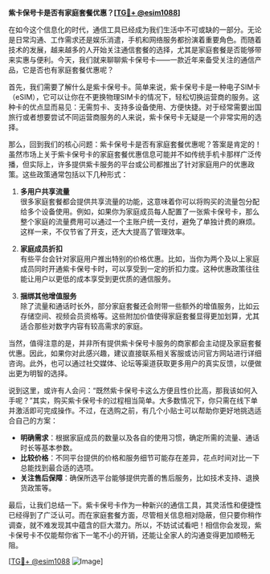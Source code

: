 **紫卡保号卡是否有家庭套餐优惠？[[TG💪+ @esim1088](https://t.me/s/esim1088)]**

在如今这个信息化的时代，通信工具已经成为我们生活中不可或缺的一部分。无论是日常沟通、工作需求还是娱乐消遣，手机和网络服务都扮演着重要角色。而随着技术的发展，越来越多的人开始关注通信套餐的选择，尤其是家庭套餐是否能够带来实惠与便利。今天，我们就来聊聊紫卡保号卡——一款近年来备受关注的通信产品，它是否也有家庭套餐优惠呢？

首先，我们需要了解什么是紫卡保号卡。简单来说，紫卡保号卡是一种电子SIM卡（eSIM），它可以让你在不更换物理SIM卡的情况下，轻松切换运营商的服务。这种卡的优点显而易见：无需剪卡、支持多设备使用、方便快捷。对于经常需要出国旅行或者想要尝试不同运营商服务的人来说，紫卡保号卡无疑是一个非常实用的选择。

那么，回到我们的核心问题：紫卡保号卡是否有家庭套餐优惠呢？答案是肯定的！虽然市场上关于紫卡保号卡的家庭套餐优惠信息可能并不如传统手机卡那样广泛传播，但实际上，许多提供紫卡服务的平台或公司都推出了针对家庭用户的优惠政策。这些政策通常包括以下几种形式：

1. **多用户共享流量**  
   很多家庭套餐都会提供共享流量的功能，这意味着你可以将购买的流量包分配给多个设备使用。例如，如果你为家庭成员每人配置了一张紫卡保号卡，那么整个家庭的流量费用可以通过一个主账户统一支付，避免了单独计费的麻烦。这样一来，不仅节省了开支，还大大提高了管理效率。

2. **家庭成员折扣**  
   有些平台会针对家庭用户推出特别的价格优惠。比如，当你为两个及以上家庭成员同时开通紫卡保号卡时，可以享受到一定的折扣力度。这种优惠政策往往能让用户以更低的成本享受到更优质的通信服务。

3. **捆绑其他增值服务**  
   除了流量和通话时长外，部分家庭套餐还会附带一些额外的增值服务，比如云存储空间、视频会员资格等。这些附加价值使得家庭套餐显得更加划算，尤其适合那些对数字内容有较高需求的家庭。

当然，值得注意的是，并非所有提供紫卡保号卡服务的商家都会主动提及家庭套餐优惠。因此，如果你对此感兴趣，建议直接联系相关客服或访问官方网站进行详细咨询。此外，也可以通过社交媒体、论坛等渠道获取更多用户的真实反馈，以便做出更为明智的选择。

说到这里，或许有人会问：“既然紫卡保号卡这么方便且性价比高，那我该如何入手呢？”其实，购买紫卡保号卡的过程相当简单。大多数情况下，你只需在线下单并激活即可完成操作。不过，在选购之前，有几个小贴士可以帮助你更好地挑选适合自己的方案：

- **明确需求**：根据家庭成员的数量以及各自的使用习惯，确定所需的流量、通话时长等基本参数。
- **比较价格**：不同平台提供的价格和服务细节可能存在差异，花点时间对比一下总能找到最合适的选项。
- **关注售后保障**：确保所选平台能够提供完善的售后服务，比如技术支持、退换货政策等。

最后，让我们总结一下。紫卡保号卡作为一种新兴的通信工具，其灵活性和便捷性已经得到了广泛认可。而在家庭套餐方面，尽管相关信息相对隐蔽，但只要你稍作调查，就不难发现其中蕴含的巨大潜力。所以，不妨试试看吧！相信你会发现，紫卡保号卡不仅能帮你省下一笔不小的开销，还能让全家人的沟通变得更加顺畅无阻。

[[TG💪+ @esim1088](https://t.me/s/esim1088) ![Image](https://i.postimg.cc/4NQfJmqS/Snipaste-2025-05-13-00-14-12.png)]